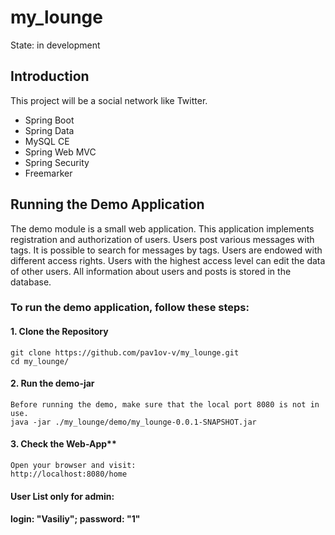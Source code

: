 # my_lounge

State: in development

## Introduction

This project will be a social network like Twitter.

- Spring Boot
- Spring Data
- MySQL CE
- Spring Web MVC
- Spring Security
- Freemarker

## Running the Demo Application

The demo module is a small web application.
This application implements registration and authorization of users. Users post various messages with tags. It is possible to search for messages by tags.
Users are endowed with different access rights. Users with the highest access level can edit the data of other users.
All information about users and posts is stored in the database.

### To run the demo application, follow these steps:

#### 1. Clone the Repository
    git clone https://github.com/pav1ov-v/my_lounge.git
    cd my_lounge/
#### 2. Run the demo-jar
    Before running the demo, make sure that the local port 8080 is not in use.
    java -jar ./my_lounge/demo/my_lounge-0.0.1-SNAPSHOT.jar
#### 3. Check the Web-App**
    Open your browser and visit:
    http://localhost:8080/home
    
#### User List only for admin:
#### login: "Vasiliy"; password: "1"
